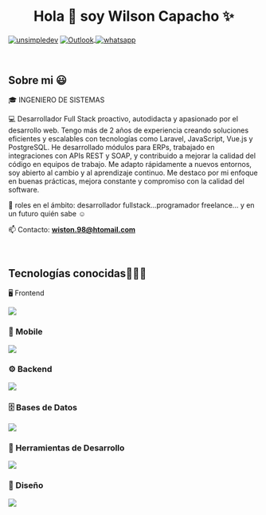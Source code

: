 <h1 align="center">Hola 👋  soy Wilson Capacho ✨ </h1> 

<p align="left">
<a href="[https://linkedin.com/in/unsimpledev](https://www.linkedin.com/in/wilson-capacho-carmona-a593a1125/)" target="blank"><img align="center" src="https://img.shields.io/badge/LinkedIn-0077B5?style=for-the-badge&logo=linkedin&logoColor=white" alt="unsimpledev"/></a>
<a href="mailto:wiston.98@hotmail.com" target="_blank">
  <img align="center" src="https://img.shields.io/badge/Outlook-0078D4?style=for-the-badge&logo=microsoft-outlook&logoColor=white" alt="Outlook" />
</a>
<a href="https://wa.me/message/QOFOZYWCNT36N1" target="_blank">
  <img align="center" src="https://img.shields.io/badge/WhatsApp-25D366?style=for-the-badge&logo=whatsapp&logoColor=white" alt="whatsapp" />
</a>
  </p>
<br>
<h2>Sobre mi 😃</h2>
<!--Intro start-->

<p align="left">
🎓 INGENIERO DE SISTEMAS

💻 Desarrollador Full Stack proactivo, autodidacta y apasionado por el desarrollo web. Tengo más de 2 años de experiencia creando soluciones eficientes y escalables con tecnologías como Laravel, JavaScript, Vue.js y PostgreSQL.
    He desarrollado módulos para ERPs, trabajado en integraciones con APIs REST y SOAP, y contribuido a mejorar la calidad del código en equipos de trabajo. Me adapto rápidamente a nuevos entornos, soy abierto al cambio y al aprendizaje continuo. Me destaco por mi       enfoque en buenas prácticas, mejora constante y compromiso con la calidad del software.

📝 roles en el ámbito: desarrollador fullstack...programador freelance... y en un futuro quién sabe ☺️

📫 Contacto: **wiston.98@htomail.com**
<!--Intro end-->
  </p>
<br>

<h2 >Tecnologías conocidas👨🏻‍💻</h2>
<!--tech stack icons-->
🖥️ Frontend
<p align="left">
  <img src="https://skillicons.dev/icons?i=html,css,js,ts,vue,react,nextjs,pug,sass,tailwind,bootstrap,vuetify,materialui&theme" />
</p>

### 📱 Mobile
<p align="left">
  <img src="https://skillicons.dev/icons?i=dart,flutter&theme" />
</p>

### ⚙️ Backend
<p align="left">
  <img src="https://skillicons.dev/icons?i=php,nodejs,laravel,prisma&theme" />
</p>

### 🗄️ Bases de Datos
<p align="left">
  <img src="https://skillicons.dev/icons?i=mysql,postgres,sqlite,firebase&theme" />
</p>

### 🧪 Herramientas de Desarrollo
<p align="left">
  <img src="https://skillicons.dev/icons?i=git,github,docker,postman,vscode,bash,notion,netlify&theme" />
</p>

### 🎨 Diseño
<p align="left">
  <img src="https://skillicons.dev/icons?i=figma&theme" />
</p>
<br>
<!-------------------------->
